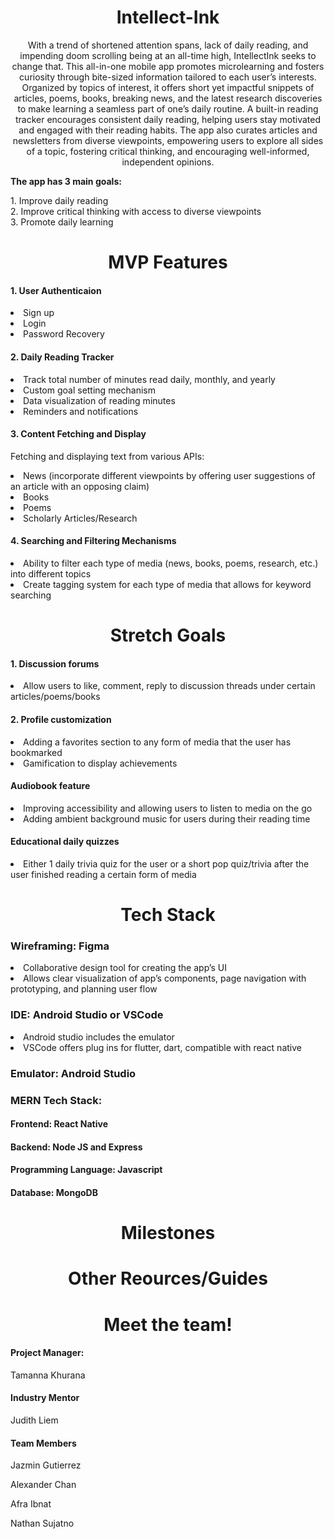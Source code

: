  <h1 align="center">Intellect-Ink</h1>

<p align="center">With a trend of shortened attention spans, lack of daily reading, and impending doom scrolling being at an all-time high, IntellectInk seeks to change that. This all-in-one mobile app promotes microlearning and fosters curiosity through bite-sized information tailored to each user’s interests. Organized by topics of interest, it offers short yet impactful snippets of articles, poems, books, breaking news, and the latest research discoveries to make learning a seamless part of one’s daily routine. A built-in reading tracker encourages consistent daily reading, helping users stay motivated and engaged with their reading habits. The app also curates articles and newsletters from diverse viewpoints, empowering users to explore all sides of a topic, fostering critical thinking, and encouraging well-informed, independent opinions.</p>


<p><b>The app has 3 main goals:</b></p>

<div>
    1. Improve daily reading <br>
    2. Improve critical thinking with access to diverse viewpoints <br>
    3. Promote daily learning
</div>

<h1 align="center">MVP Features</h1>

<div>
 <h4>1. User Authenticaion</h5>
  <li>Sign up</li>
  <li>Login</li>
  <li>Password Recovery </li>
 
 <h4>2. Daily Reading Tracker</h5>
  <li>Track total number of minutes read daily, monthly, and yearly</li>
  <li>Custom goal setting mechanism</li>
  <li>Data visualization of reading minutes</li>
  <li>Reminders and notifications</li>
  
 <h4>3. Content Fetching and Display</h5>
  <p>Fetching and displaying text from various APIs: </p>
  <li>News (incorporate different viewpoints by offering user suggestions of an article with an opposing claim) </li>
  <li>Books</li>
  <li>Poems</li>
  <li>Scholarly Articles/Research</li>

 <h4>4. Searching and Filtering Mechanisms</h5>
  <li>Ability to filter each type of media (news, books, poems, research, etc.) into different topics</li>
  <li>Create tagging system for each type of media that allows for keyword searching </li>
</div> 
 


<h1 align="center">Stretch Goals</h1>

<div>
 <h4>1. Discussion forums</h5>
  <li>Allow users to like, comment, reply to discussion threads under certain articles/poems/books</li>

 <h4>2. Profile customization</h4>
  <li>Adding a favorites section to any form of media that the user has bookmarked</li>
  <li>Gamification to display achievements</li>

  <h4>Audiobook feature</h4>
   <li>Improving accessibility and allowing users to listen to media on the go</li>
   <li>Adding ambient background music for users during their reading time</li>
 
  <h4>Educational daily quizzes</h4>
   <li>Either 1 daily trivia quiz for the user or a short pop quiz/trivia after the user finished reading a certain form of media</li>
</div> 


<h1 align="center">Tech Stack</h1>
 <h3>Wireframing: Figma</h3>
 <li>Collaborative design tool for creating the app’s UI</li>
 <li>Allows clear visualization of app’s components, page navigation with prototyping, and planning user flow</li>

 <h3>IDE: Android Studio or VSCode</h3>
 <li>Android studio includes the emulator</li>
 <li>VSCode offers plug ins for flutter, dart, compatible with react native</li>

 <h3>Emulator: Android Studio</h3>

 <h3>MERN Tech Stack:</h3>
 <h4>Frontend: React Native</h4>
 <h4>Backend: Node JS and Express</h4>
 <h4>Programming Language: Javascript</h4>
 <h4>Database: MongoDB</h4>
 

<h1 align="center">Milestones</h1>


<h1 align="center">Other Reources/Guides</h1>

<h1 align="center">Meet the team!</h1>

<h4>Project Manager:</h4>
<p>Tamanna Khurana</p>

<h4>Industry Mentor</h4>
<p>Judith Liem</p>

<h4>Team Members</h4>
<p>Jazmin Gutierrez</p>
<p>Alexander Chan</p>
<p>Afra Ibnat</p>
<p>Nathan Sujatno</p>
